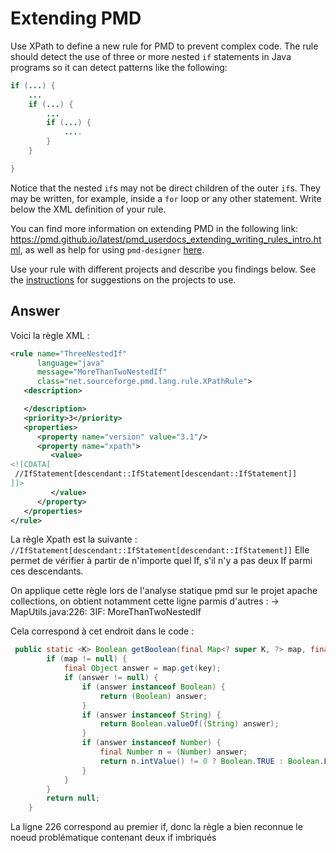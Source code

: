 # Extending PMD

Use XPath to define a new rule for PMD to prevent complex code. The rule should detect the use of three or more nested `if` statements in Java programs so it can detect patterns like the following:

```Java
if (...) {
    ...
    if (...) {
        ...
        if (...) {
            ....
        }
    }

}
```
Notice that the nested `if`s may not be direct children of the outer `if`s. They may be written, for example, inside a `for` loop or any other statement.
Write below the XML definition of your rule.

You can find more information on extending PMD in the following link: https://pmd.github.io/latest/pmd_userdocs_extending_writing_rules_intro.html, as well as help for using `pmd-designer` [here](https://github.com/selabs-ur1/VV-ISTIC-TP2/blob/master/exercises/designer-help.md).

Use your rule with different projects and describe you findings below. See the [instructions](../sujet.md) for suggestions on the projects to use.

## Answer
Voici la règle XML : 
```xml
<rule name="ThreeNestedIf"
      language="java"
      message="MoreThanTwoNestedIf"
      class="net.sourceforge.pmd.lang.rule.XPathRule">
   <description>

   </description>
   <priority>3</priority>
   <properties>
      <property name="version" value="3.1"/>
      <property name="xpath">
         <value>
<![CDATA[
 //IfStatement[descendant::IfStatement[descendant::IfStatement]]
]]>
         </value>
      </property>
   </properties>
</rule>

```
La règle Xpath est la suivante : ```//IfStatement[descendant::IfStatement[descendant::IfStatement]]```
Elle permet de vérifier à partir de n'importe quel If, s'il n'y a pas deux If parmi ces descendants. 

On applique cette règle lors de l'analyse statique pmd sur le projet apache collections, on obtient notamment cette ligne parmis d'autres : 
 ->  MapUtils.java:226:	3IF:	MoreThanTwoNestedIf

Cela correspond à cet endroit dans le code :
```java
 public static <K> Boolean getBoolean(final Map<? super K, ?> map, final K key) {
        if (map != null) {
            final Object answer = map.get(key);
            if (answer != null) {
                if (answer instanceof Boolean) {
                    return (Boolean) answer;
                }
                if (answer instanceof String) {
                    return Boolean.valueOf((String) answer);
                }
                if (answer instanceof Number) {
                    final Number n = (Number) answer;
                    return n.intValue() != 0 ? Boolean.TRUE : Boolean.FALSE;
                }
            }
        }
        return null;
    }
```
La ligne 226 correspond au premier if, donc la règle a bien reconnue le noeud problématique contenant deux if imbriqués
